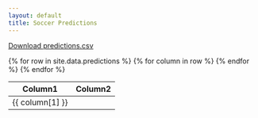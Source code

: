 ```yaml
---
layout: default
title: Soccer Predictions
---
```


[Download predictions.csv](https://raw.githubusercontent.com/kamquatz/soccer-predictions/master/data/predictions.csv)

<link rel="stylesheet" href="{{ site.baseurl }}/styles.css">

<table class="styled-table">
  <thead>
    <tr>
      <th>Column1</th>
      <th>Column2</th>
      <!-- Add more columns as needed -->
    </tr>
  </thead>
  <tbody>
  {% for row in site.data.predictions %}
    <tr>
      {% for column in row %}
        <td>{{ column[1] }}</td>
      {% endfor %}
    </tr>
  {% endfor %}
</tbody>

</table>
